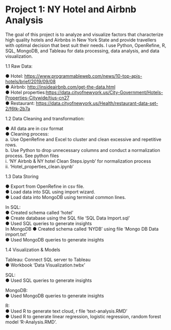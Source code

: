 # Project 1: NY Hotel and Airbnb Analysis

The goal of this project is to analyze and visualize factors that characterize high quality hotels and Airbnbs in New York State and provide travellers with optimal decision that best suit their needs. I use Python, OpenRefine, R, SQL, MongoDB, and Tableau for data processing, data analysis, and data visualization. 

1.1 Raw Data:

●	Hotel: https://www.programmableweb.com/news/10-top-apis-hotels/brief/2019/09/08 <br/>
●	Airbnb: http://insideairbnb.com/get-the-data.html <br/>
●	Hotel properties:https://data.cityofnewyork.us/City-Government/Hotels-Properties-Citywide/tjus-cn27 <br/>
●	Restaurant: https://data.cityofnewyork.us/Health/restaurant-data-set-2/f6tk-2b7a <br/>

1.2 Data Cleaning and transformation: 

●	All data are in csv format<br/>
●	Cleaning process: <br/>
a.	Use OpenRefine and Excel to cluster and clean excessive and repetitive rows. <br/>
b.	Use Python to drop unnecessary columns and conduct a normalization process. See python files <br/>
i.	‘NY Airbnb & NY hotel Clean Steps.ipynb’  for normalization process <br/>
ii.	‘Hotel_properties_clean.ipynb’ <br/>

1.3 Data Storing

●	Export from OpenRefine in csv file. <br/>
●	Load data into SQL using import wizard. <br/>
●	Load data into MongoDB using terminal common lines. <br/>

In SQL: <br/>
●	Created schema called ‘hotel’ <br/>
●	Create database using the SQL file ‘SQL Data Import.sql’ <br/>
●	Used SQL queries to generate insights <br/>
In MongoDB
●	Created schema called ‘NYDB’ using file ‘Mongo DB Data import.txt’ <br/>
●	Used MongoDB queries to generate insights <br/>

1.4 Visualization & Models

Tableau: Connect SQL server to Tableau  <br/>
●	Workbook ‘Data Visualization.twbx’ <br/>

SQL: <br/>
●	Used SQL queries to generate insights

MongoDB: <br/>
●	Used MongoDB queries to generate insights

R: <br/>
●	Used R to generate text cloud, r file ‘text-analysis.RMD’ <br/>
●	Used R to generate linear regression, logistic regression, random forest model ‘R-Analysis.RMD’. 


